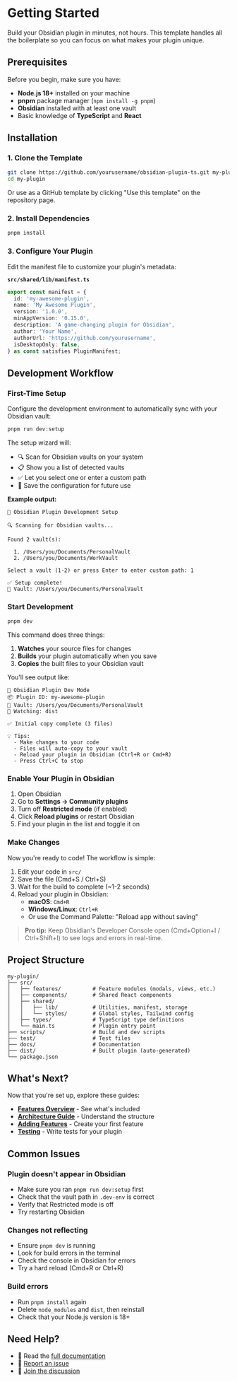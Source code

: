# Getting Started

Build your Obsidian plugin in minutes, not hours. This template handles all the boilerplate so you can focus on what makes your plugin unique.

## Prerequisites

Before you begin, make sure you have:

- **Node.js 18+** installed on your machine
- **pnpm** package manager (`npm install -g pnpm`)
- **Obsidian** installed with at least one vault
- Basic knowledge of **TypeScript** and **React**

## Installation

### 1. Clone the Template

```bash
git clone https://github.com/yourusername/obsidian-plugin-ts.git my-plugin
cd my-plugin
```

Or use as a GitHub template by clicking "Use this template" on the repository page.

### 2. Install Dependencies

```bash
pnpm install
```

### 3. Configure Your Plugin

Edit the manifest file to customize your plugin's metadata:

**`src/shared/lib/manifest.ts`**

```ts
export const manifest = {
  id: 'my-awesome-plugin',
  name: 'My Awesome Plugin',
  version: '1.0.0',
  minAppVersion: '0.15.0',
  description: 'A game-changing plugin for Obsidian',
  author: 'Your Name',
  authorUrl: 'https://github.com/yourusername',
  isDesktopOnly: false,
} as const satisfies PluginManifest;
```

## Development Workflow

### First-Time Setup

Configure the development environment to automatically sync with your Obsidian vault:

```bash
pnpm run dev:setup
```

The setup wizard will:

- 🔍 Scan for Obsidian vaults on your system
- 📋 Show you a list of detected vaults
- ✅ Let you select one or enter a custom path
- 💾 Save the configuration for future use

**Example output:**

```
🔧 Obsidian Plugin Development Setup

🔍 Scanning for Obsidian vaults...

Found 2 vault(s):

  1. /Users/you/Documents/PersonalVault
  2. /Users/you/Documents/WorkVault

Select a vault (1-2) or press Enter to enter custom path: 1

✅ Setup complete!
📂 Vault: /Users/you/Documents/PersonalVault
```

### Start Development

```bash
pnpm dev
```

This command does three things:

1. **Watches** your source files for changes
2. **Builds** your plugin automatically when you save
3. **Copies** the built files to your Obsidian vault

You'll see output like:

```
🚀 Obsidian Plugin Dev Mode
📦 Plugin ID: my-awesome-plugin
📂 Vault: /Users/you/Documents/PersonalVault
👀 Watching: dist

✅ Initial copy complete (3 files)

💡 Tips:
  - Make changes to your code
  - Files will auto-copy to your vault
  - Reload your plugin in Obsidian (Ctrl+R or Cmd+R)
  - Press Ctrl+C to stop
```

### Enable Your Plugin in Obsidian

1. Open Obsidian
2. Go to **Settings → Community plugins**
3. Turn off **Restricted mode** (if enabled)
4. Click **Reload plugins** or restart Obsidian
5. Find your plugin in the list and toggle it on

### Make Changes

Now you're ready to code! The workflow is simple:

1. Edit your code in `src/`
2. Save the file (Cmd+S / Ctrl+S)
3. Wait for the build to complete (~1-2 seconds)
4. Reload your plugin in Obsidian:
   - **macOS**: `Cmd+R`
   - **Windows/Linux**: `Ctrl+R`
   - Or use the Command Palette: "Reload app without saving"

> **Pro tip:** Keep Obsidian's Developer Console open (Cmd+Option+I / Ctrl+Shift+I) to see logs and errors in real-time.

## Project Structure

```
my-plugin/
├── src/
│   ├── features/          # Feature modules (modals, views, etc.)
│   ├── components/        # Shared React components
│   ├── shared/
│   │   ├── lib/           # Utilities, manifest, storage
│   │   └── styles/        # Global styles, Tailwind config
│   ├── types/             # TypeScript type definitions
│   └── main.ts            # Plugin entry point
├── scripts/               # Build and dev scripts
├── test/                  # Test files
├── docs/                  # Documentation
├── dist/                  # Built plugin (auto-generated)
└── package.json
```

## What's Next?

Now that you're set up, explore these guides:

- **[Features Overview](./features.md)** - See what's included
- **[Architecture Guide](./architecture.md)** - Understand the structure
- **[Adding Features](./guides/adding-features.md)** - Create your first feature
- **[Testing](./testing.md)** - Write tests for your plugin

## Common Issues

### Plugin doesn't appear in Obsidian

- Make sure you ran `pnpm run dev:setup` first
- Check that the vault path in `.dev-env` is correct
- Verify that Restricted mode is off
- Try restarting Obsidian

### Changes not reflecting

- Ensure `pnpm dev` is running
- Look for build errors in the terminal
- Check the console in Obsidian for errors
- Try a hard reload (Cmd+R or Ctrl+R)

### Build errors

- Run `pnpm install` again
- Delete `node_modules` and `dist`, then reinstall
- Check that your Node.js version is 18+

## Need Help?

- 📖 Read the [full documentation](./README.md)
- 🐛 [Report an issue](https://github.com/yourusername/obsidian-plugin-ts/issues)
- 💬 [Join the discussion](https://github.com/yourusername/obsidian-plugin-ts/discussions)
